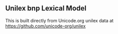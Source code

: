 Unilex bnp Lexical Model
----------------------

This is built directly from Unicode.org unilex data at
https://github.com/unicode-org/unilex
